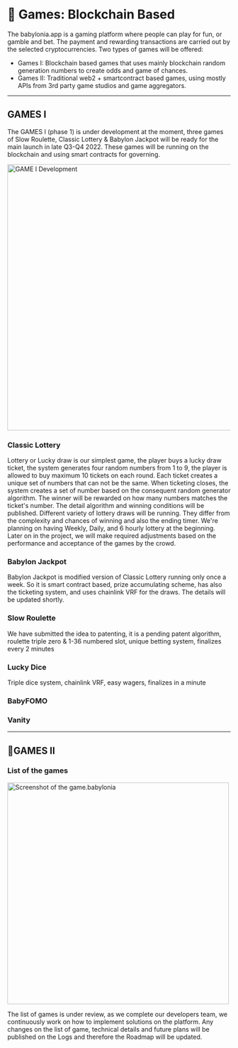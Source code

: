 # 🎲 Games: Blockchain Based
The babylonia.app is a gaming platform where people can play for fun, or gamble and bet. The payment and rewarding transactions are carried out by the selected cryptocurrencies. Two types of games will be offered: 

- Games I: Blockchain based games that uses mainly blockchain random generation numbers to create odds and game of chances.
- Games II: Traditional web2 + smartcontract based games, using mostly APIs from 3rd party game studios and game aggregators.

<hr/>

## GAMES I

The GAMES I (phase 1) is under development at the moment, three games of Slow Roulette, Classic Lottery & Babylon Jackpot will be ready for the main launch in late Q3-Q4 2022. These games will be running on the blockchain and using smart contracts for governing.

<img width="600" alt="GAME I Development" src="https://user-images.githubusercontent.com/94221562/188496058-38fd5eb5-c6bc-498e-b508-a391723403ad.png">



### Classic Lottery

Lottery or Lucky draw is our simplest game, the player buys a lucky draw ticket, the system generates four random numbers from 1 to 9, the player is allowed to buy maximum 10 tickets on each round. Each ticket creates a unique set of numbers that can not be the same. When ticketing closes, the system creates a set of number based on the consequent random generator algorithm. The winner will be rewarded on how many numbers matches the ticket's number. The detail algorithm and winning conditions will be published. Different variety of lottery draws will be running. They differ from the complexity and chances of winning and also the ending timer. We're planning on having Weekly, Daily, and 6 hourly lottery at the beginning. Later on in the project, we will make required adjustments based on the performance and acceptance of the games by the crowd.



### Babylon Jackpot

Babylon Jackpot is modified version of Classic Lottery running only once a week. So it is smart contract based, prize accumulating scheme, has also the ticketing system, and uses chainlink VRF for the draws. The details will be updated shortly.



### Slow Roulette


We have submitted the idea to patenting, it is a pending patent algorithm, roulette triple zero & 1-36 numbered slot, unique betting system, finalizes every 2 minutes


### Lucky Dice

Triple dice system, chainlink VRF, easy wagers, finalizes in a minute


### BabyFOMO


### Vanity

<hr/>


## 🎰GAMES II



### List of the games

<img width="500" alt="Screenshot of the game.babylonia" src="https://raw.githubusercontent.com/babyloniaapp/docs/main/.gitbook/assets/Screenshot_GAME_preview_01.png">

The list of games is under review, as we complete our developers team, we continuously work on how to implement solutions on the platform. Any changes on the list of game, technical details and future plans will be published on the Logs and therefore the Roadmap will be updated.
